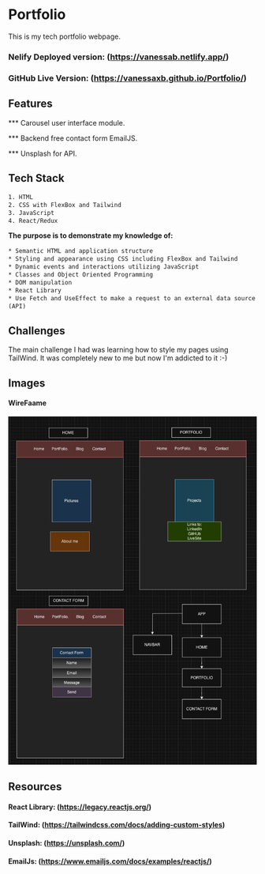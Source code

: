 # Portfolio
This is my tech portfolio webpage.

### Nelify Deployed version: (https://vanessab.netlify.app/)

### GitHub Live Version: (https://vanessaxb.github.io/Portfolio/)

## Features

*** Carousel user interface module.

*** Backend free contact form EmailJS.

*** Unsplash for API.

## Tech Stack
    1. HTML
    2. CSS with FlexBox and Tailwind
    3. JavaScript
    4. React/Redux 

**The purpose is to demonstrate my knowledge of:**

    * Semantic HTML and application structure
    * Styling and appearance using CSS including FlexBox and Tailwind
    * Dynamic events and interactions utilizing JavaScript
    * Classes and Object Oriented Programming
    * DOM manipulation
    * React Library
    * Use Fetch and UseEffect to make a request to an external data source (API)
    

## Challenges
The main challenge I had was learning how to style my pages using TailWind. It was completely new to me but now I'm addicted to it :-)


## Images
#### WireFaame
![alt text](./src/images/WireFrame.png "WireFrame")


## Resources
#### React Library: (https://legacy.reactjs.org/)

#### TailWind: (https://tailwindcss.com/docs/adding-custom-styles)

#### Unsplash: (https://unsplash.com/)

#### EmailJs: (https://www.emailjs.com/docs/examples/reactjs/)